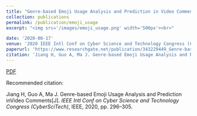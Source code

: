 ```yaml
---
title: "Genre-based Emoji Usage Analysis and Prediction in Video Comments"
collection: publications
permalink: /publication/emoji_usage
excerpt: "<img src='/images/emoji_usage.png' width='500px'><br>"

date: '2020-08-17'
venue: '2020 IEEE Intl Conf on Cyber Science and Technology Congress (CyberSciTech)'
paperurl: 'https://www.researchgate.net/publication/343229449_Genre-based_Emoji_Usage_Analysis_and_Prediction_in_Video_Comments'
citation: 'Jiang H, Guo A, Ma J. Genre-based Emoji Usage Analysis and Prediction inVideo Comments. 2020 IEEE Intl Conf on Cyber Science and Technology Congress (CyberSciTech), IEEE, 2020, pp. 296–305.'
---
```


[PDF](https://www.researchgate.net/publication/343229449_Genre-based_Emoji_Usage_Analysis_and_Prediction_in_Video_Comments)

Recommended citation: 

Jiang H, Guo A, Ma J. Genre-based Emoji Usage Analysis and Prediction inVideo Comments[J]. <i>IEEE Intl Conf on Cyber Science and Technology Congress (CyberSciTech)</i>, IEEE, 2020, pp. 296–305.
